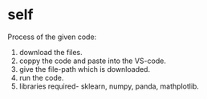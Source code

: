# self
Process of the given code:
1. download the files.
2. coppy the code and paste into the VS-code.
3. give the file-path which is downloaded.
4. run the code.
5. libraries required- sklearn, numpy, panda, mathplotlib.
